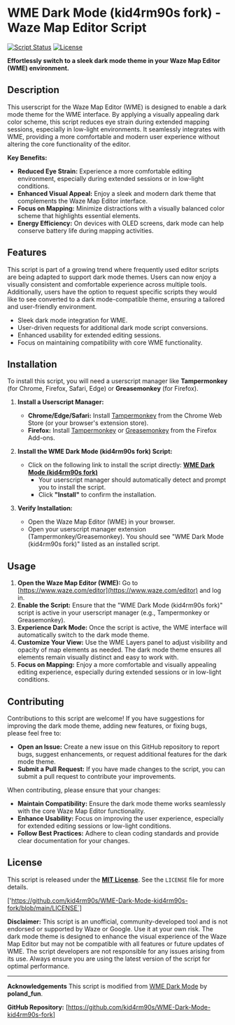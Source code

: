 # WME Dark Mode (kid4rm90s fork) - Waze Map Editor Script

[![Script Status](https://img.shields.io/badge/Status-Active-brightgreen.svg)](https://github.com/kid4rm90s/Nepali-WMS-Layers)
[![License](https://img.shields.io/badge/License-MIT-blue.svg)](LICENSE)

**Effortlessly switch to a sleek dark mode theme in your Waze Map Editor (WME) environment.**

## Description

This userscript for the Waze Map Editor (WME) is designed to enable a dark mode theme for the WME interface. By applying a visually appealing dark color scheme, this script reduces eye strain during extended mapping sessions, especially in low-light environments. It seamlessly integrates with WME, providing a more comfortable and modern user experience without altering the core functionality of the editor.

**Key Benefits:**

* **Reduced Eye Strain:** Experience a more comfortable editing environment, especially during extended sessions or in low-light conditions.
* **Enhanced Visual Appeal:** Enjoy a sleek and modern dark theme that complements the Waze Map Editor interface.
* **Focus on Mapping:** Minimize distractions with a visually balanced color scheme that highlights essential elements.
* **Energy Efficiency:** On devices with OLED screens, dark mode can help conserve battery life during mapping activities.

## Features

This script is part of a growing trend where frequently used editor scripts are being adapted to support dark mode themes. Users can now enjoy a visually consistent and comfortable experience across multiple tools. Additionally, users have the option to request specific scripts they would like to see converted to a dark mode-compatible theme, ensuring a tailored and user-friendly environment.

- Sleek dark mode integration for WME.
- User-driven requests for additional dark mode script conversions.
- Enhanced usability for extended editing sessions.
- Focus on maintaining compatibility with core WME functionality.

## Installation

To install this script, you will need a userscript manager like **Tampermonkey** (for Chrome, Firefox, Safari, Edge) or **Greasemonkey** (for Firefox).

1. **Install a Userscript Manager:**
    * **Chrome/Edge/Safari:** Install [Tampermonkey](https://www.tampermonkey.net/) from the Chrome Web Store (or your browser's extension store).
    * **Firefox:** Install [Tampermonkey](https://www.tampermonkey.net/) or [Greasemonkey](https://addons.mozilla.org/en-US/firefox/addon/greasemonkey/) from the Firefox Add-ons.

2. **Install the WME Dark Mode (kid4rm90s fork) Script:**
    * Click on the following link to install the script directly: [**WME Dark Mode (kid4rm90s fork)**](https://greasyfork.org/scripts/529939-wme-dark-mode-kid4rm90s-fork/code/WME%20Dark%20Mode%20%28kid4rm90s%20fork%29.user.js)
        * Your userscript manager should automatically detect and prompt you to install the script.
        * Click **"Install"** to confirm the installation.

3. **Verify Installation:**
    * Open the Waze Map Editor (WME) in your browser.
    * Open your userscript manager extension (Tampermonkey/Greasemonkey). You should see "WME Dark Mode (kid4rm90s fork)" listed as an installed script.

## Usage

1. **Open the Waze Map Editor (WME):** Go to [https://www.waze.com/editor](https://www.waze.com/editor) and log in.
2. **Enable the Script:** Ensure that the "WME Dark Mode (kid4rm90s fork)" script is active in your userscript manager (e.g., Tampermonkey or Greasemonkey).
3. **Experience Dark Mode:** Once the script is active, the WME interface will automatically switch to the dark mode theme.
4. **Customize Your View:** Use the WME Layers panel to adjust visibility and opacity of map elements as needed. The dark mode theme ensures all elements remain visually distinct and easy to work with.
5. **Focus on Mapping:** Enjoy a more comfortable and visually appealing editing experience, especially during extended sessions or in low-light conditions.

## Contributing

Contributions to this script are welcome! If you have suggestions for improving the dark mode theme, adding new features, or fixing bugs, please feel free to:

* **Open an Issue:** Create a new issue on this GitHub repository to report bugs, suggest enhancements, or request additional features for the dark mode theme.
* **Submit a Pull Request:** If you have made changes to the script, you can submit a pull request to contribute your improvements.

When contributing, please ensure that your changes:

* **Maintain Compatibility:** Ensure the dark mode theme works seamlessly with the core Waze Map Editor functionality.
* **Enhance Usability:** Focus on improving the user experience, especially for extended editing sessions or low-light conditions.
* **Follow Best Practices:** Adhere to clean coding standards and provide clear documentation for your changes.

## License

This script is released under the [**MIT License**](LICENSE).  See the `LICENSE` file for more details.

['https://github.com/kid4rm90s/WME-Dark-Mode-kid4rm90s-fork/blob/main/LICENSE`]

**Disclaimer:**
This script is an unofficial, community-developed tool and is not endorsed or supported by Waze or Google. Use it at your own risk. The dark mode theme is designed to enhance the visual experience of the Waze Map Editor but may not be compatible with all features or future updates of WME. The script developers are not responsible for any issues arising from its use. Always ensure you are using the latest version of the script for optimal performance.

---

**Acknowledgements** 
This script is modified from [WME Dark Mode](https://greasyfork.org/en/scripts/526924-wme-dark-mode) by **poland_fun**.

**GitHub Repository:** [https://github.com/kid4rm90s/WME-Dark-Mode-kid4rm90s-fork]